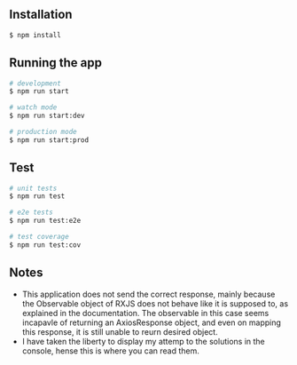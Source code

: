 ## Installation

```bash
$ npm install
```

## Running the app

```bash
# development
$ npm run start

# watch mode
$ npm run start:dev

# production mode
$ npm run start:prod
```

## Test

```bash
# unit tests
$ npm run test

# e2e tests
$ npm run test:e2e

# test coverage
$ npm run test:cov
```

## Notes
- This application does not send the correct response, mainly because the Observable object of RXJS does not behave like it is supposed to, as explained in the documentation. The observable in this case seems incapavle of returning an AxiosResponse object, and even on mapping this response, it is still unable to reurn desired object.
- I have taken the liberty to display my attemp to the solutions in the console, hense this is where you can read them.

